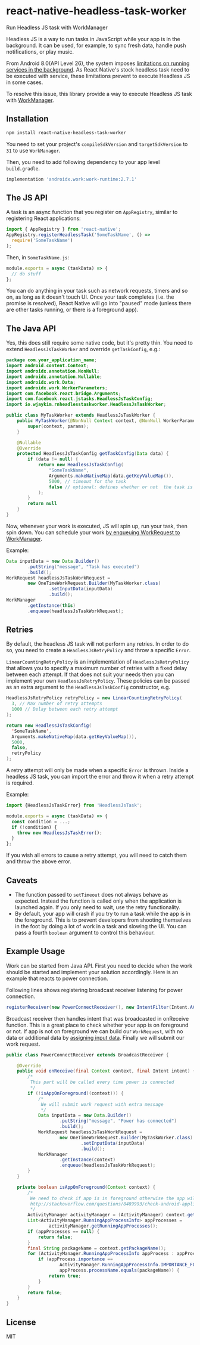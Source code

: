 # react-native-headless-task-worker

Run Headless JS task with WorkManager

Headless JS is a way to run tasks in JavaScript while your app is in the background. It can be used, for example, to sync fresh data, handle push notifications, or play music.

From Android 8.0(API Level 26), the system imposes [limitations on running services in the background][0]. As React Native's stock headless task need to be executed with service, these limitations prevent to execute Headless JS in some cases.

To resolve this issue, this library provide a way to execute Headless JS task with [WorkManager](https://developer.android.com/topic/libraries/architecture/workmanager).

## Installation

```sh
npm install react-native-headless-task-worker
```

You need to set your project's `compileSdkVersion` and `targetSdkVersion` to `31` to use `WorkManager`.

Then, you need to add following dependency to your app level `build.gradle`.

```gradle
implementation 'androidx.work:work-runtime:2.7.1'
```

## The JS API

A task is an async function that you register on `AppRegistry`, similar to registering React applications:

```jsx
import { AppRegistry } from 'react-native';
AppRegistry.registerHeadlessTask('SomeTaskName', () =>
  require('SomeTaskName')
);
```

Then, in `SomeTaskName.js`:

```jsx
module.exports = async (taskData) => {
  // do stuff
};
```

You can do anything in your task such as network requests, timers and so on, as long as it doesn't touch UI. Once your task completes (i.e. the promise is resolved), React Native will go into "paused" mode (unless there are other tasks running, or there is a foreground app).

## The Java API

Yes, this does still require some native code, but it's pretty thin. You need to extend `HeadlessJsTaskWorker` and override `getTaskConfig`, e.g.:

```java
package com.your_application_name;
import android.content.Context;
import androidx.annotation.NonNull;
import androidx.annotation.Nullable;
import androidx.work.Data;
import androidx.work.WorkerParameters;
import com.facebook.react.bridge.Arguments;
import com.facebook.react.jstasks.HeadlessJsTaskConfig;
import io.wjaykim.rnheadlesstaskworker.HeadlessJsTaskWorker;

public class MyTaskWorker extends HeadlessJsTaskWorker {
    public MyTaskWorker(@NonNull Context context, @NonNull WorkerParameters params) {
        super(context, params);
    }

    @Nullable
    @Override
    protected HeadlessJsTaskConfig getTaskConfig(Data data) {
        if (data != null) {
            return new HeadlessJsTaskConfig(
                "SomeTaskName",
                Arguments.makeNativeMap(data.getKeyValueMap()),
                5000, // timeout for the task
                false // optional: defines whether or not  the task is allowed in foreground. Default is false
            );
        }
        return null
    }
}
```

Now, whenever your work is executed, JS will spin up, run your task, then spin down. You can schedule your work [by enqueuing WorkRequest to WorkManager][1].

Example:

```java
Data inputData = new Data.Builder()
        .putString("message", "Task has executed")
        .build();
WorkRequest headlessJsTaskWorkRequest =
        new OneTimeWorkRequest.Builder(MyTaskWorker.class)
                .setInputData(inputData)
                .build();
WorkManager
        .getInstance(this)
        .enqueue(headlessJsTaskWorkRequest);
```

## Retries

By default, the headless JS task will not perform any retries. In order to do so, you need to create a `HeadlessJsRetryPolicy` and throw a specific `Error`.

`LinearCountingRetryPolicy` is an implementation of `HeadlessJsRetryPolicy` that allows you to specify a maximum number of retries with a fixed delay between each attempt. If that does not suit your needs then you can implement your own `HeadlessJsRetryPolicy`. These policies can be passed as an extra argument to the `HeadlessJsTaskConfig` constructor, e.g.

```java
HeadlessJsRetryPolicy retryPolicy = new LinearCountingRetryPolicy(
  3, // Max number of retry attempts
  1000 // Delay between each retry attempt
);

return new HeadlessJsTaskConfig(
  'SomeTaskName',
  Arguments.makeNativeMap(data.getKeyValueMap()),
  5000,
  false,
  retryPolicy
);
```

A retry attempt will only be made when a specific `Error` is thrown. Inside a headless JS task, you can import the error and throw it when a retry attempt is required.

Example:

```jsx
import {HeadlessJsTaskError} from 'HeadlessJsTask';

module.exports = async (taskData) => {
  const condition = ...;
  if (!condition) {
    throw new HeadlessJsTaskError();
  }
};
```

If you wish all errors to cause a retry attempt, you will need to catch them and throw the above error.

## Caveats

- The function passed to `setTimeout` does not always behave as expected. Instead the function is called only when the application is launched again. If you only need to wait, use the retry functionality.
- By default, your app will crash if you try to run a task while the app is in the foreground. This is to prevent developers from shooting themselves in the foot by doing a lot of work in a task and slowing the UI. You can pass a fourth `boolean` argument to control this behaviour.

## Example Usage

Work can be started from Java API. First you need to decide when the work should be started and implement your solution accordingly. Here is an example that reacts to power connection.

Following lines shows registering broadcast receiver listening for power connection.

```java
registerReceiver(new PowerConnectReceiver(), new IntentFilter(Intent.ACTION_POWER_CONNECTED));
```

Broadcast receiver then handles intent that was broadcasted in onReceive function. This is a great place to check whether your app is on foreground or not. If app is not on foreground we can build our `WorkRequest`, with no data or additional data by [assigning input data][2]. Finally we will submit our work request.

```java
public class PowerConnectReceiver extends BroadcastReceiver {

    @Override
    public void onReceive(final Context context, final Intent intent) {
        /*
         This part will be called every time power is connected
         */
        if (!isAppOnForeground((context))) {
            /*
             We will submit work request with extra message
             */
            Data inputData = new Data.Builder()
                    .putString("message", "Power has connected")
                    .build();
            WorkRequest headlessJsTaskWorkRequest =
                    new OneTimeWorkRequest.Builder(MyTaskWorker.class)
                            .setInputData(inputData)
                            .build();
            WorkManager
                    .getInstance(context)
                    .enqueue(headlessJsTaskWorkRequest);
        }
    }

    private boolean isAppOnForeground(Context context) {
        /*
         We need to check if app is in foreground otherwise the app will crash.
         http://stackoverflow.com/questions/8489993/check-android-application-is-in-foreground-or-not
         */
        ActivityManager activityManager = (ActivityManager) context.getSystemService(Context.ACTIVITY_SERVICE);
        List<ActivityManager.RunningAppProcessInfo> appProcesses =
                activityManager.getRunningAppProcesses();
        if (appProcesses == null) {
            return false;
        }
        final String packageName = context.getPackageName();
        for (ActivityManager.RunningAppProcessInfo appProcess : appProcesses) {
            if (appProcess.importance ==
                    ActivityManager.RunningAppProcessInfo.IMPORTANCE_FOREGROUND &&
                    appProcess.processName.equals(packageName)) {
                return true;
            }
        }
        return false;
    }
}
```

[0]: https://developer.android.com/about/versions/oreo/background#services

[1]: https://developer.android.com/topic/libraries/architecture/workmanager/how-to/define-work

[2]: https://developer.android.com/topic/libraries/architecture/workmanager/how-to/define-work#input_output

## License

MIT
